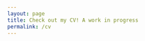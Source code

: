 ```yaml
---
layout: page
title: Check out my CV! A work in progress
permalink: /cv
---
```


<object data="/assets/img/resume.pdf" width="600" height="600" type='application/pdf'></object>

